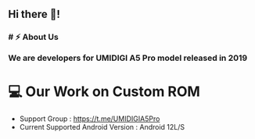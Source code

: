 
<h2>
	Hi there 👋!
</h2>
<h3>
	# ⚡ About Us

We are developers for UMIDIGI A5 Pro model released in 2019

# 💻 Our Work on Custom ROM

- Support Group : https://t.me/UMIDIGIA5Pro
- Current Supported Android Version : Android 12L/S
</h3>
